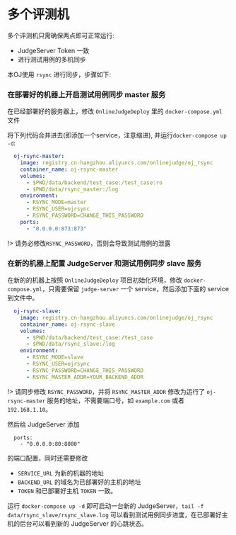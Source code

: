 # 多个评测机

多个评测机只需确保两点即可正常运行:

 - JudgeServer Token 一致
 - 进行测试用例的多机同步

本OJ使用 `rsync` 进行同步，步骤如下:

### 在部署好的机器上开启测试用例同步 master 服务

在已经部署好的服务器上，修改 `OnlineJudgeDeploy` 里的 `docker-compose.yml` 文件

将下列代码合并进去(即添加一个service，注意缩进), 并运行`docker-compose up -d`:

```yaml
  oj-rsync-master:
    image: registry.cn-hangzhou.aliyuncs.com/onlinejudge/oj_rsync
    container_name: oj-rsync-master
    volumes:
      - $PWD/data/backend/test_case:/test_case:ro
      - $PWD/data/rsync_master:/log
    environment:
      - RSYNC_MODE=master
      - RSYNC_USER=ojrsync
      - RSYNC_PASSWORD=CHANGE_THIS_PASSWORD
    ports:
      - "0.0.0.0:873:873"
```

!> 请务必修改`RSYNC_PASSWORD`，否则会导致测试用例的泄露

### 在新的机器上配置 JudgeServer 和测试用例同步 slave 服务

在新的的机器上按照 `OnlineJudgeDeploy` 项目初始化环境，修改 `docker-compose.yml`，只需要保留 `judge-server` 一个 service，然后添加下面的 service 到文件中。

```yaml
  oj-rsync-slave:
    image: registry.cn-hangzhou.aliyuncs.com/onlinejudge/oj_rsync
    container_name: oj-rsync-slave
    volumes:
      - $PWD/data/backend/test_case:/test_case
      - $PWD/data/rsync_slave:/log
    environment:
      - RSYNC_MODE=slave
      - RSYNC_USER=ojrsync
      - RSYNC_PASSWORD=CHANGE_THIS_PASSWORD
      - RSYNC_MASTER_ADDR=YOUR_BACKEND_ADDR
```

!> 请同步修改 `RSYNC_PASSWORD`，并将 `RSYNC_MASTER_ADDR` 修改为运行了 `oj-rsync-master` 服务的地址，不需要端口号，如 `example.com` 或者 `192.168.1.10`。

然后给 JudgeServer 添加

```
  ports:
    - "0.0.0.0:80:8080"
```

的端口配置，同时还需要修改 

 - `SERVICE_URL` 为新的机器的地址
 - `BACKEND_URL` 的域名为已部署好的主机的地址
 - `TOKEN` 和已部署好主机 `TOKEN` 一致。

运行 `docker-compose up -d` 即可启动一台新的 JudgeServer，`tail -f data/rsync_slave/rsync_slave.log` 可以看到测试用例同步进度，在已部署好主机的后台可以看到新的 JudgeServer 的心跳状态。
